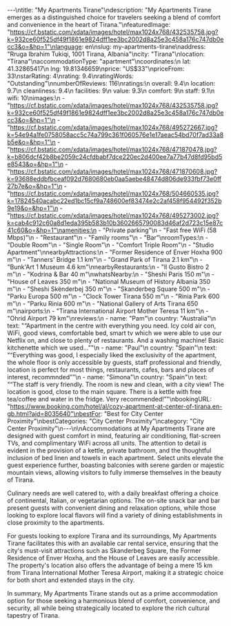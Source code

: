 ---\ntitle: "My Apartments Tirane"\ndescription: "My Apartments Tirane emerges as a distinguished choice for travelers seeking a blend of comfort and convenience in the heart of Tirana."\nfeaturedImage: "https://cf.bstatic.com/xdata/images/hotel/max1024x768/432535758.jpg?k=932ce60f525df49f1861e9824dff1ee3bc2002d8a25e3c458a176c747db0ecc3&o=&hp=1"\nlanguage: en\nslug: my-apartments-tirane\naddress: "Rruga Ibrahim Tukiqi, 1001 Tirana, Albania"\ncity: "Tirana"\nlocation: "Tirana"\naccommodationType: "apartment"\ncoordinates:\n  lat: 41.32865417\n  lng: 19.81346659\nprice: "US$33"\npriceFrom: 33\nstarRating: 4\nrating: 9.4\nratingWords: "Outstanding"\nnumberOfReviews: 116\nratings:\n  overall: 9.4\n  location: 9.7\n  cleanliness: 9.4\n  facilities: 9\n  value: 9.3\n  comfort: 9\n  staff: 9.1\n  wifi: 10\nimages:\n  - "https://cf.bstatic.com/xdata/images/hotel/max1024x768/432535758.jpg?k=932ce60f525df49f1861e9824dff1ee3bc2002d8a25e3c458a176c747db0ecc3&o=&hp=1"\n  - "https://cf.bstatic.com/xdata/images/hotel/max1024x768/495272667.jpg?k=54e94a1fe0758058acc5c74a799c361f060576e1e17aeac54bd70f7ad33a8b5e&o=&hp=1"\n  - "https://cf.bstatic.com/xdata/images/hotel/max1024x768/471870478.jpg?k=b806dcf42b8be2059c24cfdbabf7dce220ec2d400ee7a77b47d8fd95bd5e8543&o=&hp=1"\n  - "https://cf.bstatic.com/xdata/images/hotel/max1024x768/471870608.jpg?k=93688eddbfbceaf092d7680680eb0aa5aebe48474d806de933fbf73e0ff27b7e&o=&hp=1"\n  - "https://cf.bstatic.com/xdata/images/hotel/max1024x768/504660535.jpg?k=17824540acabc22ed1bc15cf9a748600ef83474e2c2af458f954492f352b9e19&o=&hp=1"\n  - "https://cf.bstatic.com/xdata/images/hotel/max1024x768/495273002.jpg?k=cab4c912c60a8d1eda395b583b10b3602665790083d46af2d723c15e87c41c60&o=&hp=1"\namenities:\n  - "Private parking"\n  - "Fast free WiFi (58 Mbps)"\n  - "Restaurant"\n  - "Family rooms"\n  - "Bar"\nroomTypes:\n  - "Double Room"\n  - "Single Room"\n  - "Comfort Triple Room"\n  - "Studio Apartment"\nnearbyAttractions:\n  - "Former Residence of Enver Hoxha 900 m"\n  - "Tanners' Bridge 1.1 km"\n  - "Grand Park of Tirana 2.1 km"\n  - "Bunk'Art 1 Museum 4.6 km"\nnearbyRestaurants:\n  - "Il Gusto Bistro 2 m"\n  - "Kodrina & Bar 40 m"\nwhatsNearby:\n  - "Sheshi Paris 150 m"\n  - "House of Leaves 350 m"\n  - "National Museum of History Albania 350 m"\n  - "Sheshi Skënderbej 350 m"\n  - "Skanderbeg Square 500 m"\n  - "Parku Europa 500 m"\n  - "Clock Tower Tirana 550 m"\n  - "Rinia Park 600 m"\n  - "Parku Rinia 600 m"\n  - "National Gallery of Arts Tirana 650 m"\nairports:\n  - "Tirana International Airport Mother Teresa 11 km"\n  - "Ohrid Airport 79 km"\nreviews:\n  - name: "Pam"\n    country: "Australia"\n    text: "“Apartment in the centre with everything you need. Icy cold air con, WiFi, good views, comfortable bed, smart tv which we were able to use our Netflix on, and close to plenty of restaurants. And a washing machine! Basic kitchenette which we used...”"\n  - name: "Paul"\n    country: "Spain"\n    text: "“Everything was good, I especially liked the exclusivity of the apartment, the whole floor is only accessible by guests, staff professional and friendly, location is perfect for most things, restaurants, cafes, bars and places of interest, recommnded”"\n  - name: "Simona"\n    country: "Spain"\n    text: "“The staff is very friendly. The room is new and clean, with a city view! The location is good, close to the main square. There is a kettle with free tea/coffee and water in the fridge. Very recommended!”"\nbookingURL: "https://www.booking.com/hotel/al/cozy-apartment-at-center-of-tirana.en-gb.html?aid=8035640"\nbestFor: "Best for City Center Proximity"\nbestCategories: "City Center Proximity"\ncategory: "City Center Proximity"\n---\n\nAccommodations at My Apartments Tirane are designed with guest comfort in mind, featuring air conditioning, flat-screen TVs, and complimentary WiFi across all units. The attention to detail is evident in the provision of a kettle, private bathroom, and the thoughtful inclusion of bed linen and towels in each apartment. Select units elevate the guest experience further, boasting balconies with serene garden or majestic mountain views, allowing visitors to fully immerse themselves in the beauty of Tirana.

Culinary needs are well catered to, with a daily breakfast offering a choice of continental, Italian, or vegetarian options. The on-site snack bar and bar present guests with convenient dining and relaxation options, while those looking to explore local flavors will find a variety of dining establishments in close proximity to the apartments.

For guests looking to explore Tirana and its surroundings, My Apartments Tirane facilitates this with an available car rental service, ensuring that the city's must-visit attractions such as Skanderbeg Square, the Former Residence of Enver Hoxha, and the House of Leaves are easily accessible. The property's location also offers the advantage of being a mere 15 km from Tirana International Mother Teresa Airport, making it a strategic choice for both short and extended stays in the city.

In summary, My Apartments Tirane stands out as a prime accommodation option for those seeking a harmonious blend of comfort, convenience, and security, all while being strategically located to explore the rich cultural tapestry of Tirana.